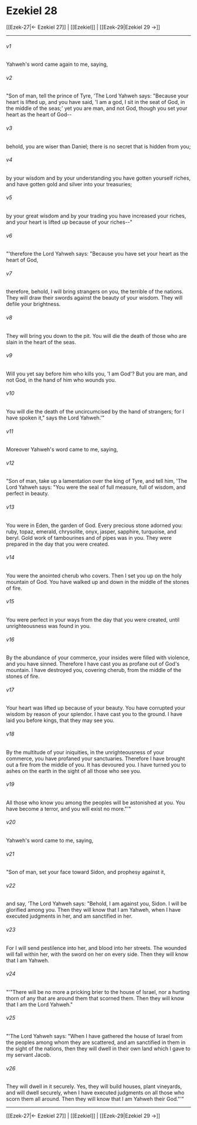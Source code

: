 # Ezekiel 28

[[Ezek-27|← Ezekiel 27]] | [[Ezekiel]] | [[Ezek-29|Ezekiel 29 →]]
***



###### v1 
Yahweh's word came again to me, saying, 

###### v2 
"Son of man, tell the prince of Tyre, 'The Lord Yahweh says: "Because your heart is lifted up, and you have said, 'I am a god, I sit in the seat of God, in the middle of the seas;' yet you are man, and not God, though you set your heart as the heart of God-- 

###### v3 
behold, you are wiser than Daniel; there is no secret that is hidden from you; 

###### v4 
by your wisdom and by your understanding you have gotten yourself riches, and have gotten gold and silver into your treasuries; 

###### v5 
by your great wisdom and by your trading you have increased your riches, and your heart is lifted up because of your riches--" 

###### v6 
"'therefore the Lord Yahweh says: "Because you have set your heart as the heart of God, 

###### v7 
therefore, behold, I will bring strangers on you, the terrible of the nations. They will draw their swords against the beauty of your wisdom. They will defile your brightness. 

###### v8 
They will bring you down to the pit. You will die the death of those who are slain in the heart of the seas. 

###### v9 
Will you yet say before him who kills you, 'I am God'? But you are man, and not God, in the hand of him who wounds you. 

###### v10 
You will die the death of the uncircumcised by the hand of strangers; for I have spoken it," says the Lord Yahweh.'" 

###### v11 
Moreover Yahweh's word came to me, saying, 

###### v12 
"Son of man, take up a lamentation over the king of Tyre, and tell him, 'The Lord Yahweh says: "You were the seal of full measure, full of wisdom, and perfect in beauty. 

###### v13 
You were in Eden, the garden of God. Every precious stone adorned you: ruby, topaz, emerald, chrysolite, onyx, jasper, sapphire, turquoise, and beryl. Gold work of tambourines and of pipes was in you. They were prepared in the day that you were created. 

###### v14 
You were the anointed cherub who covers. Then I set you up on the holy mountain of God. You have walked up and down in the middle of the stones of fire. 

###### v15 
You were perfect in your ways from the day that you were created, until unrighteousness was found in you. 

###### v16 
By the abundance of your commerce, your insides were filled with violence, and you have sinned. Therefore I have cast you as profane out of God's mountain. I have destroyed you, covering cherub, from the middle of the stones of fire. 

###### v17 
Your heart was lifted up because of your beauty. You have corrupted your wisdom by reason of your splendor. I have cast you to the ground. I have laid you before kings, that they may see you. 

###### v18 
By the multitude of your iniquities, in the unrighteousness of your commerce, you have profaned your sanctuaries. Therefore I have brought out a fire from the middle of you. It has devoured you. I have turned you to ashes on the earth in the sight of all those who see you. 

###### v19 
All those who know you among the peoples will be astonished at you. You have become a terror, and you will exist no more."'" 

###### v20 
Yahweh's word came to me, saying, 

###### v21 
"Son of man, set your face toward Sidon, and prophesy against it, 

###### v22 
and say, 'The Lord Yahweh says: "Behold, I am against you, Sidon. I will be glorified among you. Then they will know that I am Yahweh, when I have executed judgments in her, and am sanctified in her. 

###### v23 
For I will send pestilence into her, and blood into her streets. The wounded will fall within her, with the sword on her on every side. Then they will know that I am Yahweh. 

###### v24 
"'"There will be no more a pricking brier to the house of Israel, nor a hurting thorn of any that are around them that scorned them. Then they will know that I am the Lord Yahweh." 

###### v25 
"'The Lord Yahweh says: "When I have gathered the house of Israel from the peoples among whom they are scattered, and am sanctified in them in the sight of the nations, then they will dwell in their own land which I gave to my servant Jacob. 

###### v26 
They will dwell in it securely. Yes, they will build houses, plant vineyards, and will dwell securely, when I have executed judgments on all those who scorn them all around. Then they will know that I am Yahweh their God."'"

***
[[Ezek-27|← Ezekiel 27]] | [[Ezekiel]] | [[Ezek-29|Ezekiel 29 →]]
